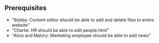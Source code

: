 ## Prerequisites

* "Bobby: Content editor should be able to add and delete files to entire website"
* "Charlie: HR should be able to edit people.html"
* "Alice and Malory: Marketing employee should be able to add news"
